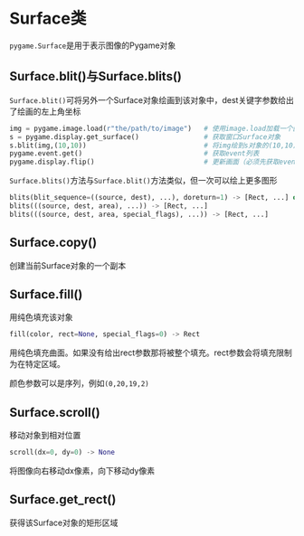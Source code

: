# Surface类

`pygame.Surface`是用于表示图像的Pygame对象

## Surface.blit()与Surface.blits()

`Surface.blit()`可将另外一个Surface对象绘画到该对象中，dest关键字参数给出了绘画的左上角坐标
```py
img = pygame.image.load(r"the/path/to/image")   # 使用image.load加载一个图像并转换为一个Surface对象
s = pygame.display.get_surface()                # 获取窗口Surface对象
s.blit(img,(10,10))                             # 将img绘到s对象的(10,10)处
pygame.event.get()                              # 获取event列表
pygame.display.flip()                           # 更新画面（必须先获取event列表后才能更新画面）
```

`Surface.blits()`方法与`Surface.blit()`方法类似，但一次可以绘上更多图形
```py
blits(blit_sequence=((source, dest), ...), doreturn=1) -> [Rect, ...] or None
blits(((source, dest, area), ...)) -> [Rect, ...]
blits(((source, dest, area, special_flags), ...)) -> [Rect, ...]
```

## Surface.copy()

创建当前Surface对象的一个副本

## Surface.fill()

用纯色填充该对象
```py
fill(color, rect=None, special_flags=0) -> Rect
```
用纯色填充曲面。如果没有给出rect参数那将被整个填充。rect参数会将填充限制为在特定区域。

颜色参数可以是序列，例如`(0,20,19,2)`

## Surface.scroll()

移动对象到相对位置
```py
scroll(dx=0, dy=0) -> None
```
将图像向右移动dx像素，向下移动dy像素

## Surface.get_rect()

获得该Surface对象的矩形区域